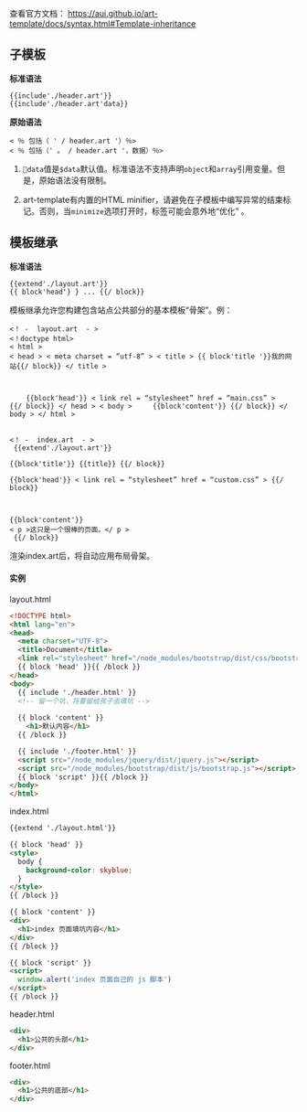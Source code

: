 查看官方文档： https://aui.github.io/art-template/docs/syntax.html#Template-inheritance

## 子模板

**标准语法**

```
{{include'./header.art'}} 
{{include'./header.art'data}}
```

**原始语法**

```
< ％ 包括（ ' / header.art '）％> 
< ％ 包括（' 。 / header.art '，数据）％>
```

1. `data`值是`$data`默认值。标准语法不支持声明`object`和`array`引用变量。但是，原始语法没有限制。

2. art-template有内置的HTML minifier，请避免在子模板中编写异常的结束标记。否则，当`minimize`选项打开时，标签可能会意外地“优化” 。

   

## 模板继承

**标准语法**

```
{{extend'./layout.art'}} 
{{ block'head'} } ... {{/ block}}
```



模板继承允许您构建包含站点公共部分的基本模板“骨架”。例：

```
<！ -  layout.art  - > 
<！doctype html> 
< html > 
< head > < meta charset = “utf-8” > < title > {{ block'title '}}我的网站{{/ block}} </ title >
     
    

    {{block'head'}} < link rel = “stylesheet” href = “main.css” >     {{/ block}} </ head > < body >     {{block'content'}} {{/ block}} </ body > </ html >
      
```

```
<！ -  index.art  - >
 {{extend'./layout.art'}}

{{block'title'}} {{title}} {{/ block}}

{{block'head'}} < link rel = “stylesheet” href = “custom.css” > {{/ block}}
      


{{block'content'}} 
< p >这只是一个很棒的页面。</ p >
 {{/ block}}
```

渲染index.art后，将自动应用布局骨架。



#### 实例

layout.html

~~~html
<!DOCTYPE html>
<html lang="en">
<head>
  <meta charset="UTF-8">
  <title>Document</title>
  <link rel="stylesheet" href="/node_modules/bootstrap/dist/css/bootstrap.css">
  {{ block 'head' }}{{ /block }}
</head>
<body>
  {{ include './header.html' }}
  <!-- 留一个坑，将要留给孩子去填坑 -->
  
  {{ block 'content' }}
    <h1>默认内容</h1>
  {{ /block }}

  {{ include './footer.html' }}
  <script src="/node_modules/jquery/dist/jquery.js"></script>
  <script src="/node_modules/bootstrap/dist/js/bootstrap.js"></script>
  {{ block 'script' }}{{ /block }}
</body>
</html>

~~~

index.html

~~~html
{{extend './layout.html'}}

{{ block 'head' }}
<style>
  body {
    background-color: skyblue;
  }
</style>
{{ /block }}

{{ block 'content' }}
<div>
  <h1>index 页面填坑内容</h1>
</div>
{{ /block }}

{{ block 'script' }}
<script>
  window.alert('index 页面自己的 js 脚本')
</script>
{{ /block }}

~~~

header.html

~~~html
<div>
  <h1>公共的头部</h1>
</div>
~~~

footer.html

~~~html
<div>
  <h1>公共的底部</h1>
</div>
~~~





